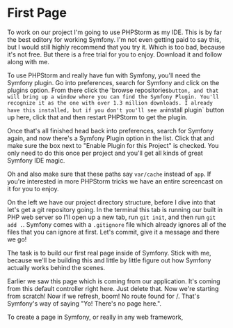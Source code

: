 # First Page

To work on our project I'm going to use PHPStorm as my IDE. This is by far the best editory for working
Symfony. I'm not even getting paid to say this, but I would still highly recommend that you try it. Which
is too bad, because it's not free. But there is a free trial for you to enjoy. Download it and follow along
with me.

To use PHPStorm and really have fun with Symfony, you'll need the Symfony plugin. Go into preferences, search
for Symfony and click on the plugins option. From there click the 'browse repositories` button, and that will
bring up a window where you can find the Symfony Plugin. You'll recognize it as the one with over 1.3 million
downloads. I already have this installed, but if you don't you'll see an `install plugin` button up here,
click that and then restart PHPStorm to get the plugin. 

Once that's all finished head back into preferences, search for Symfony again, and now there's a Symfony Plugin
option in the list. Click that and make sure the box next to "Enable Plugin for this Project" is checked. You
only need to do this once per project and you'll get all kinds of great Symfony IDE magic. 

Oh and also make sure that these paths say `var/cache` instead of `app`. If you're interested in more PHPStorm
tricks we have an entire screencast on it for you to enjoy.

On the left we have our project directory structure, before I dive into that let's get a git repository going.
In the terminal this tab is running our built in PHP web server so I'll open up a new tab, run `git init`, and then
run `git add .`. Symfony comes with a `.gitignore` file which already ignores all of the files that you can ignore
at first. Let's commit, give it a message and there we go!

The task is to build our first real page inside of Symfony. Stick with me, because we'll be building this and
little by little figure out how Symfony actually works behind the scenes. 

Earlier we saw this page which is coming from our application. It's coming from this default controller right here.
Just delete that. Now we're starting from scratch! Now if we refresh, boom! No route found for /. That's
Symfony's way of saying "Yo! There's no page here.". 

To create a page in Symfony, or really in any web framework, 
